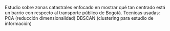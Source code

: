 Estudio sobre zonas catastrales enfocado en mostrar qué tan centrado está un barrio con respecto al transporte público de Bogotá.
Tecnicas usadas:
PCA (reducción dimensionalidad)
DBSCAN (clustering para estudio de información)
